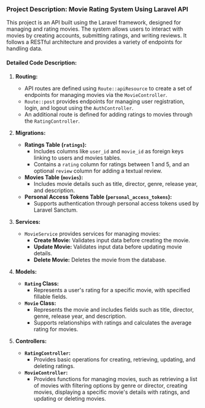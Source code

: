 ### Project Description: Movie Rating System Using Laravel API

This project is an API built using the Laravel framework, designed for managing and rating movies. The system allows users to interact with movies by creating accounts, submitting ratings, and writing reviews. It follows a RESTful architecture and provides a variety of endpoints for handling data.

#### Detailed Code Description:

1. **Routing:**
   - API routes are defined using `Route::apiResource` to create a set of endpoints for managing movies via the `MovieController`.
   - `Route::post` provides endpoints for managing user registration, login, and logout using the `AuthController`.
   - An additional route is defined for adding ratings to movies through the `RatingController`.

2. **Migrations:**
   - **Ratings Table (`ratings`):**
     - Includes columns like `user_id` and `movie_id` as foreign keys linking to users and movies tables.
     - Contains a `rating` column for ratings between 1 and 5, and an optional `review` column for adding a textual review.
   - **Movies Table (`movies`):**
     - Includes movie details such as title, director, genre, release year, and description.
   - **Personal Access Tokens Table (`personal_access_tokens`):**
     - Supports authentication through personal access tokens used by Laravel Sanctum.

3. **Services:**
   - `MovieService` provides services for managing movies:
     - **Create Movie:** Validates input data before creating the movie.
     - **Update Movie:** Validates input data before updating movie details.
     - **Delete Movie:** Deletes the movie from the database.

4. **Models:**
   - **`Rating` Class:**
     - Represents a user's rating for a specific movie, with specified fillable fields.
   - **`Movie` Class:**
     - Represents the movie and includes fields such as title, director, genre, release year, and description.
     - Supports relationships with ratings and calculates the average rating for movies.

5. **Controllers:**
   - **`RatingController`:**
     - Provides basic operations for creating, retrieving, updating, and deleting ratings.
   - **`MovieController`:**
     - Provides functions for managing movies, such as retrieving a list of movies with filtering options by genre or director, creating movies, displaying a specific movie's details with ratings, and updating or deleting movies.
